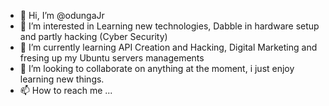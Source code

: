 - 👋 Hi, I’m @odungaJr
- 👀 I’m interested in Learning new technologies, Dabble in hardware setup and partly hacking (Cyber Security)
- 🌱 I’m currently learning API Creation and Hacking, Digital Marketing and fresing up my Ubuntu servers managements
- 💞️ I’m looking to collaborate on anything at the moment, i just enjoy learning new things.
- 📫 How to reach me ...

<!---
odungaJr/odungaJr is a ✨ special ✨ repository because its `README.md` (this file) appears on your GitHub profile.
You can click the Preview link to take a look at your changes.
--->
